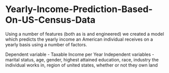 # Yearly-Income-Prediction-Based-On-US-Census-Data
Using a number of features (both as is and engineered) we created a model which predicts the yearly income an American individual receives on a yearly basis using a number of factors.


Dependent variable - Taxable Income per Year
Independent variables - marital status, age, gender, highest attained education, race, industry the individual works in, region of united states, whether or not they own land

